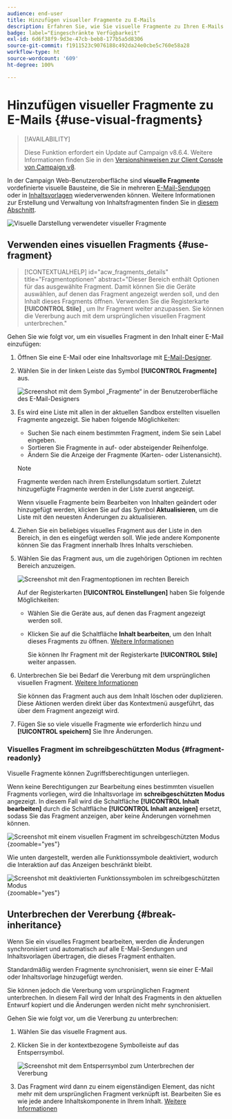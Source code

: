 ```yaml
---
audience: end-user
title: Hinzufügen visueller Fragmente zu E-Mails
description: Erfahren Sie, wie Sie visuelle Fragmente zu Ihren E-Mails hinzufügen
badge: label="Eingeschränkte Verfügbarkeit"
exl-id: 6d6f38f9-9d3e-47cb-beb8-177b5a5d8306
source-git-commit: f1911523c9076188c492da24e0cbe5c760e58a28
workflow-type: ht
source-wordcount: '609'
ht-degree: 100%

---
```


# Hinzufügen visueller Fragmente zu E-Mails {#use-visual-fragments}

>[!AVAILABILITY]
>
>Diese Funktion erfordert ein Update auf Campaign v8.6.4. Weitere Informationen finden Sie in den [Versionshinweisen zur Client Console von Campaign v8](https://experienceleague.adobe.com/de/docs/campaign/campaign-v8/releases/release-notes).

In der Campaign Web-Benutzeroberfläche sind **visuelle Fragmente** vordefinierte visuelle Bausteine, die Sie in mehreren [E-Mail-Sendungen](../email/get-started-email-designer.md) oder in [Inhaltsvorlagen](../email/use-email-templates.md) wiederverwenden können. Weitere Informationen zur Erstellung und Verwaltung von Inhaltsfragmenten finden Sie in [diesem Abschnitt](fragments.md).

![Visuelle Darstellung verwendeter visueller Fragmente](assets/do-not-localize/fragments.gif)

## Verwenden eines visuellen Fragments {#use-fragment}

>[!CONTEXTUALHELP]
>id="acw_fragments_details"
>title="Fragmentoptionen"
>abstract="Dieser Bereich enthält Optionen für das ausgewählte Fragment. Damit können Sie die Geräte auswählen, auf denen das Fragment angezeigt werden soll, und den Inhalt dieses Fragments öffnen. Verwenden Sie die Registerkarte **[!UICONTROL Stile]** , um Ihr Fragment weiter anzupassen. Sie können die Vererbung auch mit dem ursprünglichen visuellen Fragment unterbrechen."

<!-- pas vu dans l'UI-->

Gehen Sie wie folgt vor, um ein visuelles Fragment in den Inhalt einer E-Mail einzufügen:

1. Öffnen Sie eine E-Mail oder eine Inhaltsvorlage mit [E-Mail-Designer](../email/get-started-email-designer.md).

1. Wählen Sie in der linken Leiste das Symbol **[!UICONTROL Fragmente]** aus.

   ![Screenshot mit dem Symbol „Fragmente“ in der Benutzeroberfläche des E-Mail-Designers](assets/fragments-in-designer.png)

1. Es wird eine Liste mit allen in der aktuellen Sandbox erstellten visuellen Fragmente angezeigt. Sie haben folgende Möglichkeiten:

   * Suchen Sie nach einem bestimmten Fragment, indem Sie sein Label eingeben.
   * Sortieren Sie Fragmente in auf- oder absteigender Reihenfolge.
   * Ändern Sie die Anzeige der Fragmente (Karten- oder Listenansicht).

   >[!NOTE]
   >
   >Fragmente werden nach ihrem Erstellungsdatum sortiert. Zuletzt hinzugefügte Fragmente werden in der Liste zuerst angezeigt.

   Wenn visuelle Fragmente beim Bearbeiten von Inhalten geändert oder hinzugefügt werden, klicken Sie auf das Symbol **Aktualisieren**, um die Liste mit den neuesten Änderungen zu aktualisieren.

1. Ziehen Sie ein beliebiges visuelles Fragment aus der Liste in den Bereich, in den es eingefügt werden soll. Wie jede andere Komponente können Sie das Fragment innerhalb Ihres Inhalts verschieben.

1. Wählen Sie das Fragment aus, um die zugehörigen Optionen im rechten Bereich anzuzeigen.

   ![Screenshot mit den Fragmentoptionen im rechten Bereich](assets/fragment-right-pane.png)

   Auf der Registerkarten **[!UICONTROL Einstellungen]** haben Sie folgende Möglichkeiten:

   * Wählen Sie die Geräte aus, auf denen das Fragment angezeigt werden soll.
   * Klicken Sie auf die Schaltfläche **Inhalt bearbeiten**, um den Inhalt dieses Fragments zu öffnen. [Weitere Informationen](../content/fragments.md#edit-fragments)

     Sie können Ihr Fragment mit der Registerkarte **[!UICONTROL Stile]** weiter anpassen.

1. Unterbrechen Sie bei Bedarf die Vererbung mit dem ursprünglichen visuellen Fragment. [Weitere Informationen](#break-inheritance)

   Sie können das Fragment auch aus dem Inhalt löschen oder duplizieren. Diese Aktionen werden direkt über das Kontextmenü ausgeführt, das über dem Fragment angezeigt wird.

1. Fügen Sie so viele visuelle Fragmente wie erforderlich hinzu und **[!UICONTROL speichern]** Sie Ihre Änderungen.

### Visuelles Fragment im schreibgeschützten Modus {#fragment-readonly}

Visuelle Fragmente können Zugriffsberechtigungen unterliegen.

Wenn keine Berechtigungen zur Bearbeitung eines bestimmten visuellen Fragments vorliegen, wird die Inhaltsvorlage im **schreibgeschützten Modus** angezeigt. In diesem Fall wird die Schaltfläche **[!UICONTROL Inhalt bearbeiten]** durch die Schaltfläche **[!UICONTROL Inhalt anzeigen]** ersetzt, sodass Sie das Fragment anzeigen, aber keine Änderungen vornehmen können.

![Screenshot mit einem visuellen Fragment im schreibgeschützten Modus](assets/fragment-readonly.png){zoomable="yes"}

Wie unten dargestellt, werden alle Funktionssymbole deaktiviert, wodurch die Interaktion auf das Anzeigen beschränkt bleibt.

![Screenshot mit deaktivierten Funktionssymbolen im schreibgeschützten Modus](assets/fragment-readonly-view.png){zoomable="yes"}

## Unterbrechen der Vererbung {#break-inheritance}

Wenn Sie ein visuelles Fragment bearbeiten, werden die Änderungen synchronisiert und automatisch auf alle E-Mail-Sendungen und Inhaltsvorlagen übertragen, die dieses Fragment enthalten.

Standardmäßig werden Fragmente synchronisiert, wenn sie einer E-Mail oder Inhaltsvorlage hinzugefügt werden.

Sie können jedoch die Vererbung vom ursprünglichen Fragment unterbrechen. In diesem Fall wird der Inhalt des Fragments in den aktuellen Entwurf kopiert und die Änderungen werden nicht mehr synchronisiert.

Gehen Sie wie folgt vor, um die Vererbung zu unterbrechen:

1. Wählen Sie das visuelle Fragment aus.

1. Klicken Sie in der kontextbezogene Symbolleiste auf das Entsperrsymbol.

   ![Screenshot mit dem Entsperrsymbol zum Unterbrechen der Vererbung](assets/fragment-break-inheritance.png)

1. Das Fragment wird dann zu einem eigenständigen Element, das nicht mehr mit dem ursprünglichen Fragment verknüpft ist. Bearbeiten Sie es wie jede andere Inhaltskomponente in Ihrem Inhalt. [Weitere Informationen](../email/content-components.md)